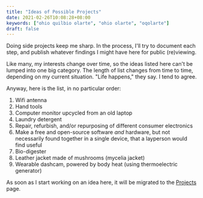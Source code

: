 ```yaml
---
title: "Ideas of Possible Projects"
date: 2021-02-26T10:08:28+08:00
keywords: ["ohio quilbio olarte", "ohio olarte", "oqolarte"]
draft: false
---
```

Doing side projects keep me sharp.
In the process, I'll try to document each step,
and publish whatever findings I might have here for public (re)viewing.

Like many, my interests change over time,
so the ideas listed here can't be lumped into one big category.
The length of list changes from time to time,
depending on my current situation.
"Life happens," they say.
I tend to agree.

Anyway, here is the list, in no particular order:

1. Wifi antenna
1. Hand tools
1. Computer monitor upcycled from an old laptop
1. Laundry detergent
1. Repair, refurbish, and/or repurposing of different consumer
   electronics
1. Make a free and open-source software *and* hardware, but not
   necessarily found together in a single device, that a layperson would
   find useful
1. Bio-digester
1. Leather jacket made of mushrooms (mycelia jacket)
2. Wearable dashcam, powered by body heat (using thermoelectric
   generator)

As soon as I start working on an idea here, it will be migrated to the [Projects](/project/) page.
